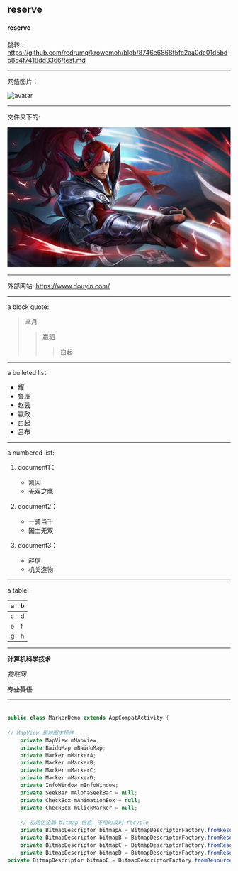 ## reserve
#### reserve

跳转：
https://github.com/redrumq/krowemoh/blob/8746e6868f5fc2aa0dc01d5bdb854f7418dd3366/test.md

---


网络图片：

![avatar](https://ss1.bdstatic.com/70cFuXSh_Q1YnxGkpoWK1HF6hhy/it/u=1594310266,3704736101&fm=26&gp=0.jpg)



---


文件夹下的:

![avatar](https://github.com/starwxr/reserve/blob/aaca68ad5e083080fd903a055999b471c89df645/src=http___n.sinaimg.cn_sinacn12_408_w1728h1080_20180825_1736-hicsiaw9596567.jpg&refer=http___n.sinaimg.jpg)




---




外部网站:
<https://www.douyin.com/>



---




a block quote:
> 芈月
> > 嬴驷
> > > 白起


---



 a bulleted list:
+ 耀
+ 鲁班
+ 赵云
+ 嬴政
+ 白起
+ 吕布


---



a numbered list:


1. document1：
    - 凯因
    - 无双之鹰
    
2. document2：
    - 一骑当千
    - 国士无双
   
    
3. document3：
    - 赵信
    - 机关造物

    
    
 ---
    
 


a table:

|  a  |   b |
|  ----  | ----  |
| c  | d|
| e  | f |
| g  |  h |



---


**计算机科学技术**

*物联网*

~~专业英语~~



---

```java

public class MarkerDemo extends AppCompatActivity {

// MapView 是地图主控件
    private MapView mMapView;
    private BaiduMap mBaiduMap;
    private Marker mMarkerA;
    private Marker mMarkerB;
    private Marker mMarkerC;
    private Marker mMarkerD;
    private InfoWindow mInfoWindow;
    private SeekBar mAlphaSeekBar = null;
    private CheckBox mAnimationBox = null;
    private CheckBox mClickMarker = null;

    // 初始化全局 bitmap 信息，不用时及时 recycle
    private BitmapDescriptor bitmapA = BitmapDescriptorFactory.fromResource(R.drawable.icon_marka);
    private BitmapDescriptor bitmapB = BitmapDescriptorFactory.fromResource(R.drawable.icon_markb);
    private BitmapDescriptor bitmapC = BitmapDescriptorFactory.fromResource(R.drawable.icon_markc);
    private BitmapDescriptor bitmapD = BitmapDescriptorFactory.fromResource(R.drawable.icon_markd);
private BitmapDescriptor bitmapE = BitmapDescriptorFactory.fromResource(R.drawable.icon_gcoding);

    
    
    


